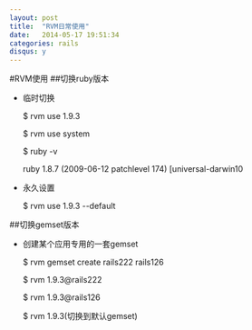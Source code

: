 ```yaml
---
layout: post
title:  "RVM日常使用"
date:   2014-05-17 19:51:34
categories: rails
disqus: y
---
```


#RVM使用
##切换ruby版本
* 临时切换
    
    $ rvm use 1.9.3
    
    $ rvm use system
    
    $ ruby -v
    
    ruby 1.8.7 (2009-06-12 patchlevel 174) [universal-darwin10    
* 永久设置
    
    $ rvm use 1.9.3 --default

##切换gemset版本
* 创建某个应用专用的一套gemset
    
    $ rvm gemset create rails222 rails126
    
    $ rvm 1.9.3@rails222
    
    $ rvm 1.9.3@rails126
    
    $ rvm 1.9.3(切换到默认gemset)
